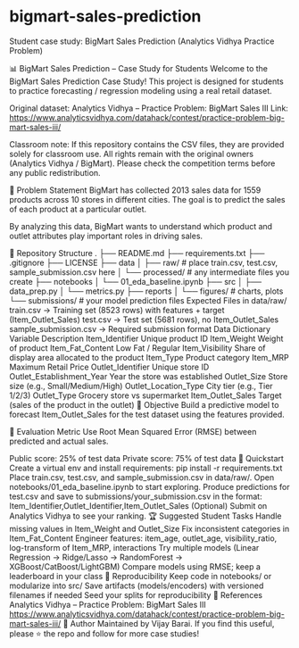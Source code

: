 # bigmart-sales-prediction
Student case study: BigMart Sales Prediction (Analytics Vidhya Practice Problem)

📊 BigMart Sales Prediction – Case Study for Students
Welcome to the BigMart Sales Prediction Case Study!
This project is designed for students to practice forecasting / regression modeling using a real retail dataset.

Original dataset: Analytics Vidhya – Practice Problem: BigMart Sales III
Link: https://www.analyticsvidhya.com/datahack/contest/practice-problem-big-mart-sales-iii/

Classroom note: If this repository contains the CSV files, they are provided solely for classroom use. All rights remain with the original owners (Analytics Vidhya / BigMart). Please check the competition terms before any public redistribution.

📌 Problem Statement
BigMart has collected 2013 sales data for 1559 products across 10 stores in different cities.
The goal is to predict the sales of each product at a particular outlet.

By analyzing this data, BigMart wants to understand which product and outlet attributes play important roles in driving sales.

📂 Repository Structure
.
├── README.md
├── requirements.txt
├── .gitignore
├── LICENSE
├── data
│   ├── raw/                # place train.csv, test.csv, sample_submission.csv here
│   └── processed/          # any intermediate files you create
├── notebooks
│   └── 01_eda_baseline.ipynb
├── src
│   ├── data_prep.py
│   └── metrics.py
├── reports
│   └── figures/            # charts, plots
└── submissions/            # your model prediction files
Expected Files in data/raw/
train.csv → Training set (8523 rows) with features + target (Item_Outlet_Sales)
test.csv → Test set (5681 rows), no Item_Outlet_Sales
sample_submission.csv → Required submission format
Data Dictionary
Variable	Description
Item_Identifier	Unique product ID
Item_Weight	Weight of product
Item_Fat_Content	Low Fat / Regular
Item_Visibility	Share of display area allocated to the product
Item_Type	Product category
Item_MRP	Maximum Retail Price
Outlet_Identifier	Unique store ID
Outlet_Establishment_Year	Year the store was established
Outlet_Size	Store size (e.g., Small/Medium/High)
Outlet_Location_Type	City tier (e.g., Tier 1/2/3)
Outlet_Type	Grocery store vs supermarket
Item_Outlet_Sales	Target (sales of the product in the outlet)
🎯 Objective
Build a predictive model to forecast Item_Outlet_Sales for the test dataset using the features provided.

🧮 Evaluation Metric
Use Root Mean Squared Error (RMSE) between predicted and actual sales.

Public score: 25% of test data
Private score: 75% of test data
🚀 Quickstart
Create a virtual env and install requirements:
pip install -r requirements.txt
Place train.csv, test.csv, and sample_submission.csv in data/raw/.
Open notebooks/01_eda_baseline.ipynb to start exploring.
Produce predictions for test.csv and save to submissions/your_submission.csv in the format:
Item_Identifier,Outlet_Identifier,Item_Outlet_Sales
(Optional) Submit on Analytics Vidhya to see your ranking.
🏆 Suggested Student Tasks
Handle missing values in Item_Weight and Outlet_Size
Fix inconsistent categories in Item_Fat_Content
Engineer features: item_age, outlet_age, visibility_ratio, log-transform of Item_MRP, interactions
Try multiple models (Linear Regression → Ridge/Lasso → RandomForest → XGBoost/CatBoost/LightGBM)
Compare models using RMSE; keep a leaderboard in your class
🧰 Reproducibility
Keep code in notebooks/ or modularize into src/
Save artifacts (models/encoders) with versioned filenames if needed
Seed your splits for reproducibility
📖 References
Analytics Vidhya – Practice Problem: BigMart Sales III
https://www.analyticsvidhya.com/datahack/contest/practice-problem-big-mart-sales-iii/
👤 Author
Maintained by Vijay Barai.
If you find this useful, please ⭐ the repo and follow for more case studies!
